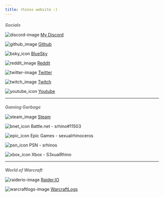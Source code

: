 ```yaml
---
title: rhinos website :)
---
```


<h5 id="recruit-minor" style="margin-bottom: 15px;color: #737373;">Socials</h5>

![discord-image](https://user-images.githubusercontent.com/6531393/124417398-e9b1f780-dd0d-11eb-96c6-562c6afd9c32.png) [My Discord](https://discord.gg/rhino)

![github_image](https://github.com/Rhinos-Place/rhinos.place/assets/6531393/9f186c36-121b-4607-a127-44d95a0932f2) [Github](https://github.com/srhinos)

![bsky_icon](https://github.com/Rhinos-Place/rhinos.place/assets/6531393/2e4b4eac-48a4-4030-b2ed-007b35bcb7f4) [BlueSky](https://bsky.app/profile/rhinos.place)

![reddit_image](https://github.com/Rhinos-Place/rhinos.place/assets/6531393/dc0c1000-5c0c-4f8c-9d47-66bbf7bce483) [Reddit](https://reddit.com/user/sexualrhinoceros)

![twitter-image](https://user-images.githubusercontent.com/6531393/124417740-b1f77f80-dd0e-11eb-8fbe-32ad30a2b047.png) [Twitter](https://twitter.com/SexualRhino_)

![twitch_image](https://github.com/Rhinos-Place/rhinos.place/assets/6531393/c9bd15c1-e3af-4085-ae92-653d5e067a9f) [Twitch](https://www.twitch.tv/s3xualrhinoceros)

![youtube_icon](https://github.com/Rhinos-Place/rhinos.place/assets/6531393/4dba9bbb-e03a-41d2-b942-495df7e7e06e) [Youtube](https://www.youtube.com/channel/UCNhHPGs7JnYaOHvthTyr9Nw)

---
<h5 id="recruit-minor" style="margin-bottom: 15px;color: #737373;">Gaming Garbage</h5>

![steam_image](https://github.com/Rhinos-Place/rhinos.place/assets/6531393/d8e9185b-d6ec-41ce-b5df-d12ed9c26eaa) [Steam](https://steamcommunity.com/id/sexualrhinoceros/)

![bnet_icon](https://github.com/Rhinos-Place/rhinos.place/assets/6531393/08badfbb-a997-42ee-99a3-6fe9533e34a4) Battle.net - srhino#11503

![epic_icon](https://github.com/Rhinos-Place/rhinos.place/assets/6531393/fc7b8615-496f-4a20-b796-2f91b3169e51) Epic Games - sexualrhinoceros

![psn_icon](https://github.com/Rhinos-Place/rhinos.place/assets/6531393/99b4f5ef-dc60-422c-9496-ce7e004ce264) PSN - srhinos

![xbox_icon](https://github.com/Rhinos-Place/rhinos.place/assets/6531393/82ef83df-826f-4eeb-b780-9eb90f1ff205) Xbox - S3xualRhino

---

<h5 id="recruit-minor" style="margin-bottom: 15px;color: #737373;">World of Warcraft</h5>

![raiderio-image](https://user-images.githubusercontent.com/6531393/124417413-f1719c00-dd0d-11eb-9562-85c802728329.png) [Raider.IO](https://raider.io/characters/us/area-52/Zonesama)

![warcraftlogs-image](https://user-images.githubusercontent.com/6531393/124417760-b885f700-dd0e-11eb-9415-547ea5f4dc85.png) [WarcraftLogs](https://www.warcraftlogs.com/character/id/67880956)

<style type="text/css">
  blockquote {
    border-left: 3px solid #DBDBDB;
  }
  section{
      margin-top: 0px;
  }
  section #title{
      margin: 0px;
  }
</style>

<script src="http://code.jquery.com/jquery-1.4.2.min.js"></script>

<script> 
    document.getElementById("header").remove();
    document.getElementsByClassName("credits left")[0].remove();
    document.getElementsByClassName("credits right")[0].remove();
    document.querySelector("#title > h1:nth-child(1)").innerHTML = '<img alt="main-logo" id="main-logo" style="display: block;margin-left: auto;margin-right: auto;width: 22%;" src="https://github.com/Rhinos-Place/rhinos.place/assets/6531393/ec8ff680-f943-487f-8b37-c0a102d41a90">';
    document.querySelector("#title > h1:nth-child(2)").innerHTML = '<p style="color: #ddd; font-size: 45px;">home of sexualrhinoceros :)</p>';
  
</script>
